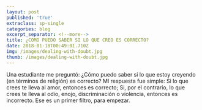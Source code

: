 ```yaml
---
layout: post
published: 'true'
extraclass: sp-single
categories: blog
excerpt_separator: <!--more-->
title: ¿COMO PUEDO SABER SI LO QUE CREO ES CORRECTO?
date: 2018-01-18T00:49:01.710Z
img: /images/dealing-with-doubt.jpg
thumb: /images/dealing-with-doubt.jpg
---
```

Una estudiante me preguntó: ¿Cómo puedo saber si lo que estoy creyendo (en términos de religión) es correcto? MI respuesta fue simple: Si lo que crees te lleva al amor, entonces es correcto; Si, por el contrario, lo que crees te lleva al odio, enojo, discriminación o violencia, entonces es incorrecto. Ese es un primer filtro, para empezar.
